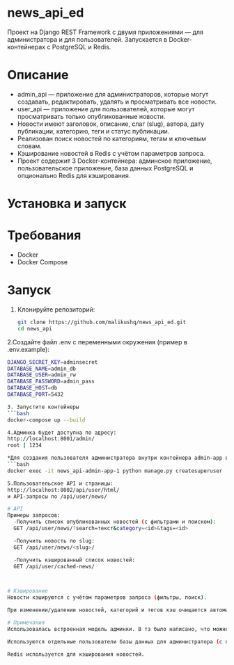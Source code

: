 # news_api_ed

Проект на Django REST Framework с двумя приложениями — для администратора и для пользователей. Запускается в Docker-контейнерах с PostgreSQL и Redis.


# Описание

- admin_api — приложение для администраторов, которые могут создавать, редактировать, удалять и просматривать все новости.
- user_api — приложение для пользователей, которые могут просматривать только опубликованные новости.
- Новости имеют заголовок, описание, слаг (slug), автора, дату публикации, категорию, теги и статус публикации.
- Реализован поиск новостей по категориям, тегам и ключевым словам.
- Кэширование новостей в Redis с учётом параметров запроса.
- Проект содержит 3 Docker-контейнера: админское приложение, пользовательское приложение, база данных PostgreSQL и опционально Redis для кэширования.



# Установка и запуск

# Требования

- Docker
- Docker Compose

# Запуск

1. Клонируйте репозиторий:
   ```bash
   git clone https://github.com/malikushq/news_api_ed.git
   cd news_api


2.Создайте файл .env с переменными окружения (пример в .env.example):
```bash
DJANGO_SECRET_KEY=adminsecret
DATABASE_NAME=admin_db
DATABASE_USER=admin_rw
DATABASE_PASSWORD=admin_pass
DATABASE_HOST=db
DATABASE_PORT=5432

3. Запустите контейнеры
```bash
docker-compose up --build

4.Админка будет доступна по адресу:
http://localhost:8001/admin/
root | 1234

*Для создания пользователя администратора внутри контейнера admin-app выполните:
```bash
docker exec -it news_api-admin-app-1 python manage.py createsuperuser

5.Пользовательское API и страницы:
http://localhost:8002/api/user/html/
и API-запросы по /api/user/news/

# API
Примеры запросов:
  -Получить список опубликованных новостей (с фильтрами и поиском):
  GET /api/user/news/?search=текст&category=<id>&tags=<id>

  -Получить новость по slug:
  GET /api/user/news/<slug>/

  -Получить кэшированный список новостей:
  GET /api/user/cached-news/



# Кэширование
Новости кэшируются с учётом параметров запроса (фильтры, поиск).

При изменении/удалении новостей, категорий и тегов кэш очищается автоматически с помощью сигналов.

# Примечания
Использовалась встроенная модель админки. В тз было написано, что можно

Используются отдельные пользователи базы данных для администратора (с правами чтения и записи) и пользователя (только чтение).

Redis используется для кэширования новостей.

